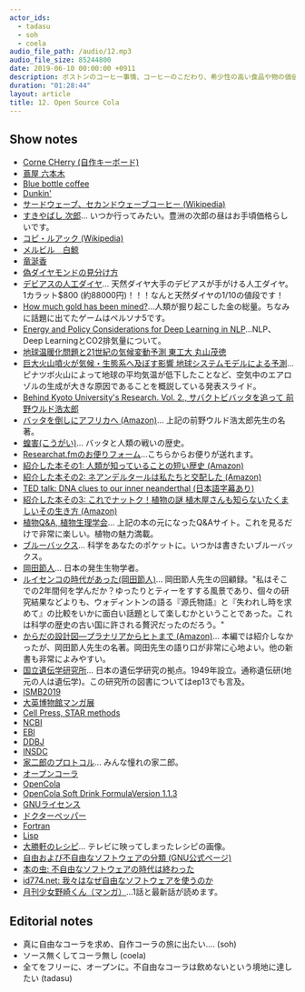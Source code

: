 ```yaml
---
actor_ids:
  - tadasu
  - soh
  - coela
audio_file_path: /audio/12.mp3
audio_file_size: 85244800
date: 2019-06-10 00:00:00 +0911
description: ボストンのコーヒー事情、コーヒーのこだわり、希少性の高い食品や物の価値、地球温暖化の原因、お便り機能の実装、おすすめの本紹介、書店や図書館の魅力、科学研究におけるデータ共有の難しさ、オープンソース化されたコーラの作り方などについて話しました。(出演者：tadasu, soh, coela)
duration: "01:28:44"
layout: article
title: 12. Open Source Cola
---
```


## Show notes
- [Corne CHerry (自作キーボード)](https://yushakobo.jp/shop/corne-cherry/)
- [蔦屋 六本木](https://www.roppongihills.com/shops_restaurants/shops/00049.html)
- [Blue bottle coffee](https://bluebottlecoffee.com/)
- [Dunkin'](https://www.dunkindonuts.com/en)
- [サードウェーブ、セカンドウェーブコーヒー (Wikipedia)](https://ja.wikipedia.org/wiki/%E3%82%B5%E3%83%BC%E3%83%89%E3%82%A6%E3%82%A7%E3%83%BC%E3%83%96%E3%82%B3%E3%83%BC%E3%83%92%E3%83%BC)
- [すきやばし 次郎](https://tabelog.com/tokyo/A1301/A130101/13002260/)... いつか行ってみたい。豊洲の次郎の昼はお手頃価格らしいです。
- [コピ・ルアック (Wikipedia)](https://ja.wikipedia.org/wiki/%E3%82%B3%E3%83%94%E3%83%BB%E3%83%AB%E3%82%A2%E3%82%AF)
- [メルビル　白鯨](https://ja.wikipedia.org/wiki/%E7%99%BD%E9%AF%A8)
- [竜涎香](https://ja.wikipedia.org/wiki/%E9%BE%8D%E6%B6%8E%E9%A6%99)
- [偽ダイヤモンドの見分け方](https://twitter.com/natgeotv_jp/status/1129929667350339585)
- [デビアスの人工ダイヤ](https://www.cnn.co.jp/business/35120043.html)... 天然ダイヤ大手のデビアスが手がける人工ダイヤ。1カラット$800 (約88000円)！！！なんと天然ダイヤの1/10の値段です！
- [How much gold has been mined?](https://www.gold.org/about-gold/gold-supply/gold-mining/how-much-gold)...人類が掘り起こした金の総量。ちなみに話題に出てたゲームはペルソナ5です。
- [Energy and Policy Considerations for Deep Learning in NLP](https://twitter.com/strubell/status/1129408199478661120)...NLP、Deep LearningとCO2排気量について。
- [地球温暖化問題と21世紀の気候変動予測 東工大 丸山茂徳](https://www.jstage.jst.go.jp/article/jjrsm/8/2/8_2_113/_pdf/-char/ja)
- [巨大火山噴火が気候・生態系へ及ぼす影響 地球システムモデルによる予測](http://kankyorenrakukai.org/symposium_12/pdf/koen_3.pdf)... ピナツボ火山によって地球の平均気温が低下したことなど、空気中のエアロゾルの生成が大きな原因であることを概説している発表スライド。
- [Behind Kyoto University's Research. Vol. 2., サバクトビバッタを追って 前野ウルド浩太郎](http://research.kyoto-u.ac.jp/documentary/maeno/01/)
- [バッタを倒しにアフリカへ (Amazon)](https://www.amazon.co.jp/dp/B072FGTM65/ref=dp-kindle-redirect?_encoding=UTF8&btkr=1)... 上記の前野ウルド浩太郎先生の名著。
- [蝗害(こうがい)](https://ja.wikipedia.org/wiki/%E8%9D%97%E5%AE%B3)... バッタと人類の戦いの歴史。
- [Researchat.fmのお便りフォーム](https://researchat.fm/form)...こちらからお便りが送れます。
- [紹介した本その1: 人類が知っていることの短い歴史 (Amazon)](https://www.amazon.co.jp/%E4%BA%BA%E9%A1%9E%E3%81%8C%E7%9F%A5%E3%81%A3%E3%81%A6%E3%81%84%E3%82%8B%E3%81%93%E3%81%A8%E3%81%99%E3%81%B9%E3%81%A6%E3%81%AE%E7%9F%AD%E3%81%84%E6%AD%B4%E5%8F%B2-%E4%B8%8A-%E6%96%B0%E6%BD%AE%E6%96%87%E5%BA%AB-%E3%83%93%E3%83%AB-%E3%83%96%E3%83%A9%E3%82%A4%E3%82%BD%E3%83%B3/dp/4102186212)
- [紹介した本その2: ネアンデルタールは私たちと交配した (Amazon)](https://www.amazon.co.jp/dp/B00Y9HETV6/ref=dp-kindle-redirect?_encoding=UTF8&btkr=1)
- [TED talk: DNA clues to our inner neanderthal (日本語字幕あり)](https://www.ted.com/talks/svante_paeaebo_dna_clues_to_our_inner_neanderthal?language=ja)
- [紹介した本その3: これでナットク！植物の謎 植木屋さんも知らないたくましいその生き方 (Amazon)](https://www.amazon.co.jp/dp/B01851E3OY/ref=dp-kindle-redirect?_encoding=UTF8&btkr=1)
- [植物Q&A, 植物生理学会](https://jspp.org/hiroba/q_and_a/)... 上記の本の元になったQ&Aサイト。これを見るだけで非常に楽しい。植物の魅力満載。
- [ブルーバックス](http://bookclub.kodansha.co.jp/product_list?code=bluebacks)... 科学をあなたのポケットに。いつかは書きたいブルーバックス。
- [岡田節人](https://ja.wikipedia.org/wiki/%E5%B2%A1%E7%94%B0%E7%AF%80%E4%BA%BA)... 日本の発生生物学者。
- [ルイセンコの時代があった(岡田節人)](http://brh.co.jp/s_library/interview/30/)... 岡田節人先生の回顧録。"私はそこでの2年間何を学んだか？ゆったりとティーをすする風景であり、個々の研究結果などよりも、ウォディントンの語る『源氏物語』と『失われし時を求めて』の比較をいかに面白い話題として楽しむかということであった。これは科学の歴史の古い国に許される贅沢だったのだろう。"
- [からだの設計図―プラナリアからヒトまで (Amazon)](https://www.amazon.co.jp/%E3%81%8B%E3%82%89%E3%81%A0%E3%81%AE%E8%A8%AD%E8%A8%88%E5%9B%B3%E2%80%95%E3%83%97%E3%83%A9%E3%83%8A%E3%83%AA%E3%82%A2%E3%81%8B%E3%82%89%E3%83%92%E3%83%88%E3%81%BE%E3%81%A7-%E5%B2%A9%E6%B3%A2%E6%96%B0%E6%9B%B8-%E5%B2%A1%E7%94%B0-%E7%AF%80%E4%BA%BA/dp/4004303583)... 本編では紹介しなかったが、岡田節人先生の名著。岡田先生の語り口が非常に心地よい。他の新書も非常によみやすい。
- [国立遺伝学研究所](https://www.nig.ac.jp/nig/ja/)... 日本の遺伝学研究の拠点。1949年設立。通称遺伝研(地元の人は遺伝学)。この研究所の図書についてはep13でも言及。
- [ISMB2019](https://www.iscb.org/ismbeccb2019)
- [大英博物館マンガ展](https://www.britishmuseum.org/whats_on/exhibitions/manga.aspx)
- [Cell Press, STAR methods](https://www.cell.com/star-methods)
- [NCBI](https://www.ncbi.nlm.nih.gov/)
- [EBI](https://www.ebi.ac.uk/)
- [DDBJ](https://www.ddbj.nig.ac.jp/index-e.html)
- [INSDC](http://www.insdc.org/)
- [家二郎のプロトコル](https://dailyportalz.jp/kiji/141020165435)... みんな憧れの家二郎。
- [オープンコーラ](https://ja.wikipedia.org/wiki/%E3%82%AA%E3%83%BC%E3%83%97%E3%83%B3%E3%82%B3%E3%83%BC%E3%83%A9_(%E9%A3%B2%E6%96%99))
- [OpenCola](https://en.wikipedia.org/wiki/OpenCola_(drink))
- [OpenCola Soft Drink FormulaVersion 1.1.3](https://upload.wikimedia.org/wikipedia/commons/b/bf/OpenCola_soft_drink_recipe.pdf)
- [GNUライセンス](https://ja.wikipedia.org/wiki/GNU_General_Public_License)
- [ドクターペッパー](https://ja.wikipedia.org/wiki/%E3%82%AA%E3%83%BC%E3%83%97%E3%83%B3%E3%82%B3%E3%83%BC%E3%83%A9_(%E9%A3%B2%E6%96%99))
- [Fortran](https://en.wikipedia.org/wiki/Fortran)
- [Lisp](https://en.wikipedia.org/wiki/Lisp_(programming_language))
- [大勝軒のレシピ](http://2chnote.blogspot.com/2011/09/blog-post_12.html)... テレビに映ってしまったレシピの画像。
- [自由および不自由なソフトウェアの分類 (GNU公式ページ)](https://www.gnu.org/philosophy/categories.ja.html)
- [本の虫: 不自由なソフトウェアの時代は終わった](https://cpplover.blogspot.com/2012/03/blog-post_28.html)
- [id774.net: 我々はなぜ自由なソフトウェアを使うのか](https://blog.id774.net/entry/2013/01/15/345/)
- [月刊少女野崎くん（マンガ）](https://www.ganganonline.com/contents/nozaki/)...1話と最新話が読めます。

## Editorial notes
- 真に自由なコーラを求め、自作コーラの旅に出たい.... (soh)
- ソース無くしてコーラ無し (coela)
- 全てをフリーに、オープンに。不自由なコーラは飲めないという境地に達したい (tadasu)
